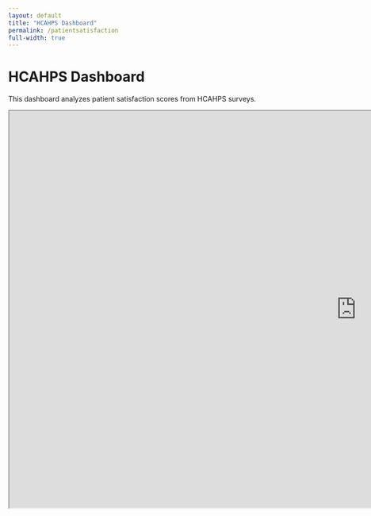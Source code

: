 ```yaml
---
layout: default
title: "HCAHPS Dashboard"
permalink: /patientsatisfaction
full-width: true
---
```


<div class="dashboard-wrapper">
  <div class="page-content full-width">
    <h1>HCAHPS Dashboard</h1>
    <p>This dashboard analyzes patient satisfaction scores from HCAHPS surveys.</p>
    <iframe src="https://public.tableau.com/views/HCAHPSPatientSurveySatisfactionScores/HCAHPSSurveyDashboard?:showVizHome=no&embed=true" width="1400" height="800"></iframe>
</div>
